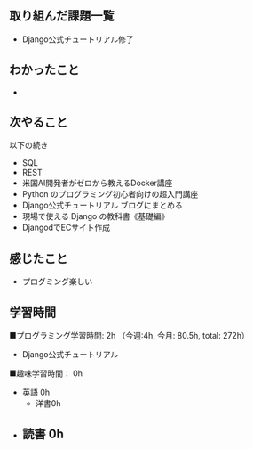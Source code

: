 ## 取り組んだ課題一覧
- Django公式チュートリアル修了

## わかったこと
- 

## 次やること
以下の続き
- SQL
- REST
- 米国AI開発者がゼロから教えるDocker講座
- Python のプログラミング初心者向けの超入門講座
- Django公式チュートリアル ブログにまとめる
- 現場で使える Django の教科書《基礎編》
- DjangodでECサイト作成

## 感じたこと
- プログミング楽しい

## 学習時間
■プログラミング学習時間: 2h （今週:4h, 今月: 80.5h, total: 272h）
- Django公式チュートリアル

■趣味学習時間： 0h
- 英語 0h
  - 洋書0h
- 読書 0h
  - 
